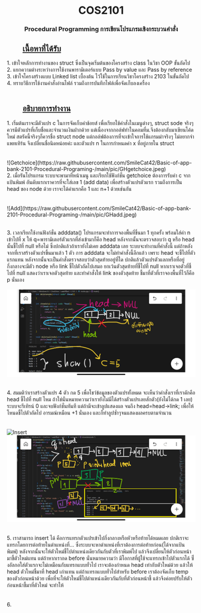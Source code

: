 <h1 align="center"><b>COS2101</b></h1>
<h3 align="center">Procedural Programming การเขียนโปรแกรมเชิงกระบวนคำสั่ง</h3>

<h2 style="text-indent: 2em; text-decoration: underline;">เนื้อหาที่ได้รับ</h2>
1. เข้าใจหลักการทำงานของ struct ซึ่งเป็นจุดเริ่มต้นของโครงสร้าง class ในวิชา OOP ขั้นถัดไป<br>
2. แยกความต่างระหว่างการใช้งานพารามิเตอร์แบบ Pass by value และ Pass by reference<br>
3. เข้าใจโครงสร้างแบบ Linked list เบื้องต้น ไว้ใช้ในการเรียนวิชาโครงสร้าง 2103 ในขั้นถัดไป<br>
4. ทราบวิธีการใช้งานคำสั่งอ่านไฟล์ รวมถึงการบันทึกไฟล์เพื่อจัดเก็บลงเครื่อง<br>
<br>
<h2 style="text-indent: 2em; text-decoration: underline;">อธิบายการทำงาน</h2>
1. เริ่มต้นเราจะมีตัวแปร c ในการจัดเก็บค่าช้อยส์ เพื่อเรียกใช้คำสั่งในเมนูต่างๆ, struct sode จริงๆควรมีตัวแปรที่เก็บชื่อและจำนวนเงินฝากด้วย แต่เนื่องจากกอล์ฟทำในคอมที่ม.จึงต้องกลับมาเขียนโค้ดใหม่ สตรัคนี้จริงๆก็ควรชื่อ struct node 
แต่กอล์ฟต้องการที่จะเข้าใจการใช้แกรมม่าจริงๆ ไม่อยากจำแพทเทิร์น จึงเปลี่ยนชื่อนิดหน่อยค่ะ และตัวแปร n ในการกำหนดค่า x ที่อยู่ภายใน struct<br><br><br>
![Getchoice](https://raw.githubusercontent.com/SmileCat42/Basic-of-app-bank-2101-Procedural-Programing-/main/pic/GHgetchoice.jpeg)
<br>2. เมื่อรันโปรแกรม ระบบจะพามาที่หน้าเมนู และเรียกใช้ฟังก์ชั่น getchoice ต้องการรับค่า c จากแป้นพิมพ์ อันดับแรกเราควรที่จะใส่เลข 1 (add data) เพื่อสร้างตัวแปรตัวแรก รวมถึงการเป็น head ของ node ด้วย เราจะได้ค่าแรกคือ 1 และ n+1 ด้วยเช่นกัน<br><br><br>
![Add](https://raw.githubusercontent.com/SmileCat42/Basic-of-app-bank-2101-Procedural-Programing-/main/pic/GHadd.jpeg)

<br>3. เวลาเรียกใช้งานฟังก์ชั่น adddata() โปรแกรมจะทำการจองพื้นที่ขึ้นมา 1 ทุกครั้ง พร้อมใส่ค่า n เข้าไปที่ x ให้ q=พารามิเตอร์ตัวแรกที่ส่งเข้ามาก็คือ head หลังจากนั้นจะตรวจสอบว่า q หรือ head นั้นชี้ไปที่ null หรือไม่ ซึ่งปกติแล้วถ้าเรายังไม่เคย adddata เลย ระบบจะทำงานที่คำสั่งนี้ แต่ถ้าหลังจากที่เราสร้างตัวแปรขึ้นมาแล้ว 1 ตัว การ adddata จะไม่ทำคำสั่งนี้อีกแล้ว เพราะ head จะชี้ไปที่ตัวแรกแทน หลังจากนั้นจะเป็นคำสั่งตรวจสอบว่าตัวสุดท้ายอยู่ที่ใด ปกติแล้วตัวแปรตัวแลกหรือที่อยู่กึ่งกลางจะมีตัว node หรือ link ชี้ไปตัวถัดไปเสมอ ยกเว้นตัวสุดท้ายที่ชี้ไปที่ null หากเราเจอตัวที่ชี้ไปที่ null แสดงว่าเราเจอตัวสุดท้าย และทำคำสั่งให้ link ของตัวสุดท้าย ชี้มาที่ตัวที่เราจองพื้นที่ไว้ก็คือ p นั่นเอง<br><br>
![Show](https://raw.githubusercontent.com/SmileCat42/Basic-of-app-bank-2101-Procedural-Programing-/main/pic/GHshow.jpeg)

<br>4. สมมติว่าเราสร้างตัวแปร 4 ตัว กด 5 เพื่อโชว์ข้อมูลของตัวแปรทั้งหมด จะเห็นว่าคำสั่งเราที่เราดักคือ head ชี้ไปที่ null ไหม ถ้าใช่นั่นหมายความว่าเรายังไม่มีได้สร้างตัวแปรเลยสักตัว(ยังไม่ได้กด 1 เลย) ระบบจะรีเทิรน์ 0 และจบฟังก์ชั่นทันที แต่ถ้ามีจะเข้าลูปแสดงผล จนถึง head=head->link; เพื่อให้โหนดชี้ไปตัวถัดไป อารมณ์เหมือน +1 นั่นเอง และก็ทำลูปซ้ำๆจนแสดงผลครบตามจำนวน<br><br><br>
![Insert](https://raw.github.com/SmileCat42/Basic-of-app-bank-2101-Procedural-Programing-/blob/main/pic/GHinsert.jpeg)
![Insert](https://github.com/SmileCat42/Basic-of-app-bank-2101-Procedural-Programing-/blob/main/pic/GHinsert.jpeg?raw=true)

<br>5. เราสามารถ insert ได้ คือการแทรกตัวแปรเข้าไปกึ่งกลางหรือหัวหรือท้ายได้หมดเลย ปกติเราจะแทรกโดยการต่อท้ายในตำแหน่งที่... ซึ่งระบบจะหาตำแหน่งที่เราต้องการต่อท้ายก่อน(ได้จากแป้นพิมพ์) หลังจากนั้นจะให้ตัวใหม่ชี้ไปตำแหน่งเดียวกันกับตัวที่เราพิมพ์ไป แล้วจึงเปลี่ยนให้ตัวก่อนหน้ามาชี้ตัวใหม่แทน แต่ถ้าหากเรากด before นั่นหมายความว่า มีโอกาสที่ผู้ใช้จะแทรกเข้าไปตัวแรกได้ ซึ่่งอัลกอใส่ตัวแรกจะไม่เหมือนกับแทรกแบบทั่วไป เราจะต้องกำหนด head เท่ากับตัวใหม่ด้วย แล้วให้ head ตัวใหม่ชี้มาที่ head เก่าแทน แต่ถ้าแทรกแบบทั่วไปสำหรับ before เราต้องจัดเก็บ temp ของตัวก่อนหน้าด้วย เพื่อที่จะให้ตัวใหม่ชี้ไปตำแหน่งเดียวกันกับที่ตัวก่อนหน้าชี้ แล้วจึงค่อยปรับให้ตัวก่อนหน้าชี้มาที่ตัวใหม่ จะทำให้<br><br><br>
6. 
